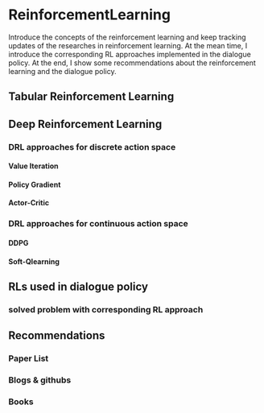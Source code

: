 # ReinforcementLearning
Introduce the concepts of the reinforcement learning and keep tracking updates of the researches in reinforcement learning. At the mean time, I introduce the corresponding RL approaches implemented in the dialogue policy. At the end, I show some recommendations about the reinforcement learning and the dialogue policy.

## Tabular Reinforcement Learning

## Deep Reinforcement Learning
### DRL approaches for discrete action space
#### Value Iteration
#### Policy Gradient
#### Actor-Critic

### DRL approaches for continuous action space
#### DDPG
#### Soft-Qlearning

## RLs used in dialogue policy
### solved problem with corresponding RL approach

## Recommendations
### Paper List

### Blogs & githubs

### Books
